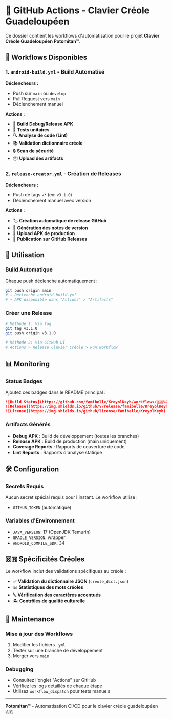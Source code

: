 # 🤖 GitHub Actions - Clavier Créole Guadeloupéen

Ce dossier contient les workflows d'automatisation pour le projet **Clavier Créole Guadeloupéen Potomitan™**.

## 🔄 Workflows Disponibles

### 1. `android-build.yml` - Build Automatisé
**Déclencheurs :**
- Push sur `main` ou `develop`
- Pull Request vers `main`
- Déclenchement manuel

**Actions :**
- 🔨 **Build Debug/Release APK**
- 🧪 **Tests unitaires**
- 🔍 **Analyse de code (Lint)**
- 📚 **Validation dictionnaire créole**
- 🔒 **Scan de sécurité**
- 📦 **Upload des artifacts**

### 2. `release-creator.yml` - Création de Releases
**Déclencheurs :**
- Push de tags `v*` (ex: `v3.1.0`)
- Déclenchement manuel avec version

**Actions :**
- 🏷️ **Création automatique de release GitHub**
- 📝 **Génération des notes de version**
- 📱 **Upload APK de production**
- 🎯 **Publication sur GitHub Releases**

## 🚀 Utilisation

### Build Automatique
Chaque push déclenche automatiquement :
```bash
git push origin main
# → Déclenche android-build.yml
# → APK disponible dans "Actions" > "Artifacts"
```

### Créer une Release
```bash
# Méthode 1: Via tag
git tag v3.1.0
git push origin v3.1.0

# Méthode 2: Via GitHub UI
# Actions > Release Clavier Créole > Run workflow
```

## 📊 Monitoring

### Status Badges
Ajoutez ces badges dans le README principal :

```markdown
![Build Status](https://github.com/famibelle/KreyolKeyb/workflows/🇸🇷%20Build%20Clavier%20Créole%20Guadeloupéen/badge.svg)
![Release](https://img.shields.io/github/v/release/famibelle/KreyolKeyb)
![License](https://img.shields.io/github/license/famibelle/KreyolKeyb)
```

### Artifacts Générés
- **Debug APK** : Build de développement (toutes les branches)
- **Release APK** : Build de production (main uniquement)
- **Coverage Reports** : Rapports de couverture de code
- **Lint Reports** : Rapports d'analyse statique

## 🛠️ Configuration

### Secrets Requis
Aucun secret spécial requis pour l'instant. Le workflow utilise :
- `GITHUB_TOKEN` (automatique)

### Variables d'Environnement
- `JAVA_VERSION`: 17 (OpenJDK Temurin)
- `GRADLE_VERSION`: wrapper
- `ANDROID_COMPILE_SDK`: 34

## 🇸🇷 Spécificités Créoles

Le workflow inclut des validations spécifiques au créole :
- ✅ **Validation du dictionnaire JSON** (`creole_dict.json`)
- 📊 **Statistiques des mots créoles**
- 🔤 **Vérification des caractères accentués**
- 🏝️ **Contrôles de qualité culturelle**

## 🔧 Maintenance

### Mise à jour des Workflows
1. Modifier les fichiers `.yml`
2. Tester sur une branche de développement
3. Merger vers `main`

### Debugging
- Consultez l'onglet "Actions" sur GitHub
- Vérifiez les logs détaillés de chaque étape
- Utilisez `workflow_dispatch` pour tests manuels

---

**Potomitan™** - Automatisation CI/CD pour le clavier créole guadeloupéen 🇸🇷